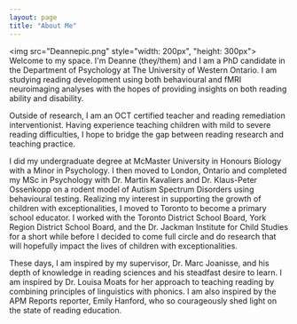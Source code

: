 ```yaml
---
layout: page
title: "About Me"
---
```


<img src="Deannepic.png" style="width: 200px", "height: 300px"> Welcome to my space. I'm Deanne (they/them) and I am a PhD candidate in the Department of Psychology at The University of Western Ontario. I am studying reading development using both behavioural and fMRI neuroimaging analyses with the hopes of providing insights on both reading ability and disability.

Outside of research, I am an OCT certified teacher and reading remediation interventionist. Having experience teaching children with mild to severe reading difficulties, I hope to bridge the gap between reading research and teaching practice.

I did my undergraduate degree at McMaster University in Honours Biology with a Minor in Psychology. I then moved to London, Ontario and completed my MSc in Psychology with Dr. Martin Kavaliers and Dr. Klaus-Peter Ossenkopp on a rodent model of Autism Spectrum Disorders using behavioural testing. Realizing my interest in supporting the growth of children with exceptionalities, I moved to Toronto to become a primary school educator. I worked with the Toronto District School Board, York Region District School Board, and the Dr. Jackman Institute for Child Studies for a short while before I decided to come full circle and do research that will hopefully impact the lives of children with exceptionalities.

These days, I am inspired by my supervisor, Dr. Marc Joanisse, and his depth of knowledge in reading sciences and his steadfast desire to learn. I am inspired by Dr. Louisa Moats for her approach to teaching reading by combining principles of linguistics with phonics. I am also inspired by the APM Reports reporter, Emily Hanford, who so courageously shed light on the state of reading education. 
